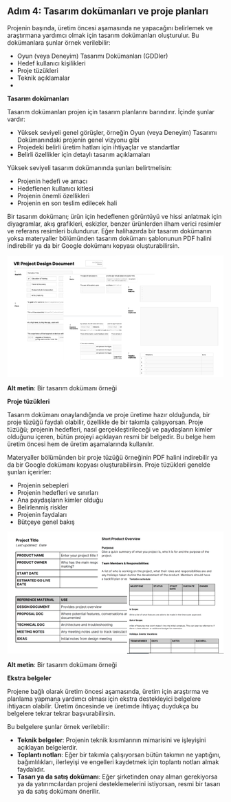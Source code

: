 ## Adım 4: Tasarım dokümanları ve proje planları

Projenin başında, üretim öncesi aşamasında ne yapacağını belirlemek ve araştırmana yardımcı olmak için tasarım dokümanları oluşturulur. Bu dokümanlara şunlar örnek verilebilir:

- Oyun (veya Deneyim) Tasarımı Dokümanları (GDDler)
- Hedef kullanıcı kişilikleri
- Proje tüzükleri
- Teknik açıklamalar
- 
**Tasarım dokümanları**

Tasarım dokümanları projen için tasarım planlarını barındırır. İçinde şunlar vardır:

- Yüksek seviyeli genel görüşler, örneğin Oyun (veya Deneyim) Tasarımı Dokümanındaki projenin genel vizyonu gibi
- Projedeki belirli üretim hatları için ihtiyaçlar ve standartlar
- Belirli özellikler için detaylı tasarım açıklamaları

Yüksek seviyeli tasarım dokümanında şunları belirtmelisin:

- Projenin hedefi ve amacı
- Hedeflenen kullanıcı kitlesi
- Projenin önemli özellikleri
- Projenin en son teslim edilecek hali

Bir tasarım dokümanı; ürün için hedeflenen görüntüyü ve hissi anlatmak için diyagramlar, akış grafikleri, eskizler, benzer ürünlerden ilham verici resimler ve referans resimleri bulundurur.
Eğer halihazırda bir tasarım dokümanın yoksa materyaller bölümünden tasarım dokümanı şablonunun PDF halini indirebilir ya da bir Google dokümanı kopyası oluşturabilirsin.

![figures](https://raw.githubusercontent.com/Kodluyoruz/taskforce/main/unity-junior-programmer/design-documents-project-plans/figures/CWC_A.3_image2.png)

**Alt metin**: Bir tasarım dokümanı örneği

**Proje tüzükleri**

Tasarım dokümanı onaylandığında ve proje üretime hazır olduğunda, bir proje tüzüğü faydalı olabilir, özellikle de bir takımla çalışıyorsan. Proje tüzüğü; projenin hedefleri, nasıl gerçekleştirileceği ve paydaşların kimler olduğunu içeren, bütün projeyi açıklayan resmi bir belgedir. Bu belge hem üretim öncesi hem de üretim aşamalarında kullanılır.

Materyaller bölümünden bir proje tüzüğü örneğinin PDF halini indirebilir ya da bir Google dokümanı kopyası oluşturabilirsin.
Proje tüzükleri genelde şunları içerirler:

- Projenin sebepleri
- Projenin hedefleri ve sınırları
- Ana paydaşların kimler olduğu
- Belirlenmiş riskler
- Projenin faydaları
- Bütçeye genel bakış

![figures](https://raw.githubusercontent.com/Kodluyoruz/taskforce/main/unity-junior-programmer/design-documents-project-plans/figures/CWC_A.3_image3.png)

**Alt metin**: Bir tasarım dokümanı örneği

**Ekstra belgeler**

Projene bağlı olarak üretim öncesi aşamasında, üretim için araştırma ve planlama yapmana yardımcı olması için ekstra destekleyici belgelere ihtiyacın olabilir. Üretim öncesinde ve üretimde ihtiyaç duydukça bu belgelere tekrar tekrar başvurabilirsin.

Bu belgelere şunlar örnek verilebilir:

- **Teknik belgeler**: Projenin teknik kısımlarının mimarisini ve işleyişini açıklayan belgelerdir.
- **Toplantı notları**: Eğer bir takımla çalışıyorsan bütün takımın ne yaptığını, bağımlılıkları, ilerleyişi ve engelleri kaydetmek için toplantı notları almak faydalıdır.
- **Tasarı ya da satış dokümanı**: Eğer şirketinden onay alman gerekiyorsa ya da yatırımcılardan projeni desteklemelerini istiyorsan, resmi bir tasarı ya da satış dokümanı önerilir.
